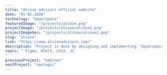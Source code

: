 ```yaml
---
title: "Alcove advisors official website"
date: "01-02-2020"
technology: "Squerspace"
featuredImage: "/projects/alcove.png"
projectImage: "/projects/alcove/alcove1.png"
projectImageSec: "/projects/alcove/alcove2.png"
slug: "alcove"
link: "https://www.alcoveadvisors.com/"
description: "Project is done by designing and implementing 'Squerspace theme' to match need of company presentation"
tools: " Figma, Html5, CSS3, JS
"
previousProject: "kabinet"
nextProject: "neologic"
---
```

